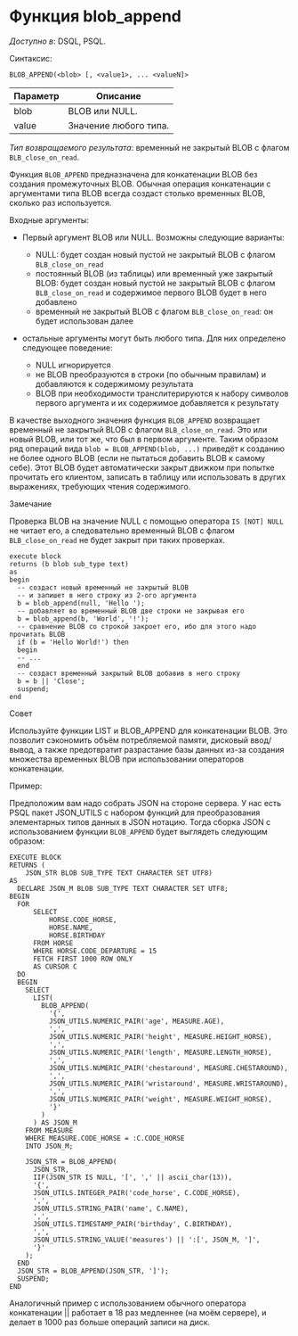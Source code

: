 Функция blob_append
===================


*Доступно в*: DSQL, PSQL.

Синтаксис:

`BLOB_APPEND(<blob> [, <value1>, ... <valueN]>`


| Параметр | Описание              |
|----------|-----------------------|
| blob     | BLOB или NULL.        |
| value    | Значение любого типа. |



*Тип возвращаемого результата*: временный не закрытый BLOB с флагом
`BLB_close_on_read`.

Функция `BLOB_APPEND` предназначена для конкатенации BLOB без создания
промежуточных BLOB. Обычная операция конкатенации с аргументами типа BLOB всегда создаст столько временных BLOB,
сколько раз используется.

Входные аргументы:

-   Первый аргумент BLOB или NULL. Возможны следующие варианты:

    - NULL: будет создан новый пустой не закрытый BLOB с флагом
`BLB_close_on_read`
    - постоянный BLOB (из таблицы) или временный уже закрытый BLOB:
     будет создан новый пустой не закрытый BLOB с флагом `BLB_close_on_read` и содержимое
     первого BLOB будет в него добавлено
    - временный не закрытый BLOB с флагом `BLB_close_on_read`: он будет использован далее
- остальные аргументы могут быть любого типа. Для них определено следующее поведение:
    - NULL игнорируется
    - не BLOB преобразуются в строки (по обычным правилам) и добавляются к содержимому
     результата
    - BLOB при необходимости транслитерируются к набору символов первого аргумента и их
     содержимое добавляется к результату

В качестве выходного значения функция `BLOB_APPEND` возвращает временный не закрытый BLOB с флагом `BLB_close_on_read`.
Это или новый BLOB, или тот же, что был в первом аргументе. Таким образом ряд операций вида
`blob = BLOB_APPEND(blob, ...)` приведёт к созданию не более одного BLOB (если не пытаться добавить BLOB к самому себе).
Этот BLOB будет автоматически закрыт движком при попытке прочитать его клиентом, записать в таблицу или использовать в других выражениях, требующих чтения содержимого.

Замечание

Проверка BLOB на значение NULL с помощью оператора `IS [NOT] NULL` не читает его, а следовательно временный BLOB
с флагом `BLB_close_on_read` не будет закрыт при таких проверках.

```
execute block
returns (b blob sub_type text)
as
begin
  -- создаст новый временный не закрытый BLOB
  -- и запишет в него строку из 2-ого аргумента
  b = blob_append(null, 'Hello ');
  -- добавляет во временный BLOB две строки не закрывая его
  b = blob_append(b, 'World', '!');
  -- сравнение BLOB со строкой закроет его, ибо для этого надо прочитать BLOB
  if (b = 'Hello World!') then
  begin
  -- ...
  end
  -- создаст временный закрытый BLOB добавив в него строку
  b = b || 'Close';
  suspend;
end
```

Совет

Используйте функции LIST и BLOB_APPEND для конкатенации BLOB. Это позволит сэкономить объём потребляемой памяти, 
дисковый ввод/вывод, а также предотвратит разрастание базы данных из-за создания множества временных BLOB при использовании операторов конкатенации.

Пример:

Предположим вам надо собрать JSON на стороне сервера. У нас есть PSQL пакет JSON_UTILS с набором функций для
преобразования элементарных типов данных в JSON нотацию. Тогда сборка JSON с использованием функции `BLOB_APPEND` будет выглядеть 
следующим образом:

```
EXECUTE BLOCK
RETURNS (
    JSON_STR BLOB SUB_TYPE TEXT CHARACTER SET UTF8)
AS
  DECLARE JSON_M BLOB SUB_TYPE TEXT CHARACTER SET UTF8;
BEGIN
  FOR
      SELECT
          HORSE.CODE_HORSE,
          HORSE.NAME,
          HORSE.BIRTHDAY
      FROM HORSE
      WHERE HORSE.CODE_DEPARTURE = 15
      FETCH FIRST 1000 ROW ONLY
      AS CURSOR C
  DO
  BEGIN
    SELECT
      LIST(
        BLOB_APPEND(
          '{',
          JSON_UTILS.NUMERIC_PAIR('age', MEASURE.AGE),
          ',',
          JSON_UTILS.NUMERIC_PAIR('height', MEASURE.HEIGHT_HORSE),
          ',',
          JSON_UTILS.NUMERIC_PAIR('length', MEASURE.LENGTH_HORSE),
          ',',
          JSON_UTILS.NUMERIC_PAIR('chestaround', MEASURE.CHESTAROUND),
          ',',
          JSON_UTILS.NUMERIC_PAIR('wristaround', MEASURE.WRISTAROUND),
          ',',
          JSON_UTILS.NUMERIC_PAIR('weight', MEASURE.WEIGHT_HORSE),
          '}'
        )
      ) AS JSON_M
    FROM MEASURE
    WHERE MEASURE.CODE_HORSE = :C.CODE_HORSE
    INTO JSON_M;

    JSON_STR = BLOB_APPEND(
      JSON_STR,
      IIF(JSON_STR IS NULL, '[', ',' || ascii_char(13)),
      '{',
      JSON_UTILS.INTEGER_PAIR('code_horse', C.CODE_HORSE),
      ',',
      JSON_UTILS.STRING_PAIR('name', C.NAME),
      ',',
      JSON_UTILS.TIMESTAMP_PAIR('birthday', C.BIRTHDAY),
      ',',
      JSON_UTILS.STRING_VALUE('measures') || ':[', JSON_M, ']',
      '}'
    );
  END
  JSON_STR = BLOB_APPEND(JSON_STR, ']');
  SUSPEND;
END
```

Аналогичный пример с использованием обычного оператора конкатенации || 
работает в 18 раз медленнее (на моём сервере), и делает в 1000 раз больше операций записи на диск.